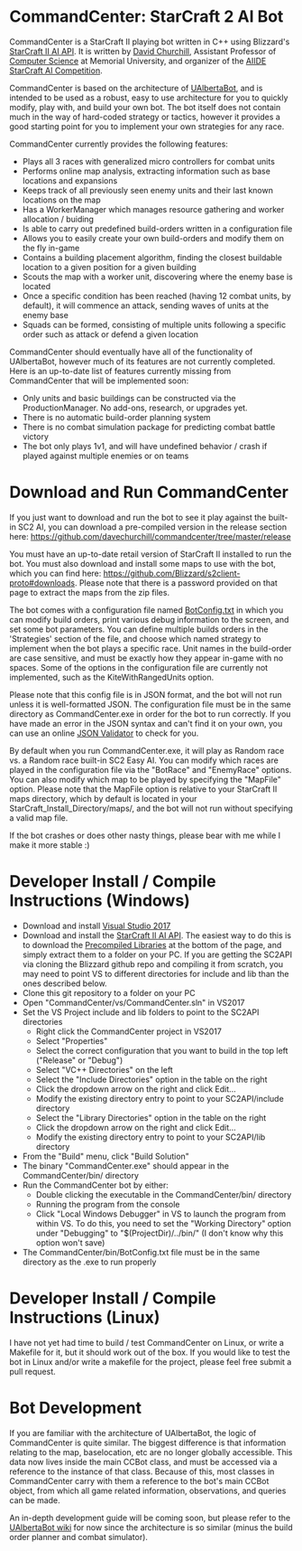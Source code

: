 # CommandCenter: StarCraft 2 AI Bot

CommandCenter is a StarCraft II playing bot written in C++ using Blizzard's [StarCraft II AI API](https://github.com/Blizzard/s2client-api). It is written by [David Churchill](http://www.cs.mun.ca/~dchurchill/), Assistant Professor of [Computer Science](https://www.cs.mun.ca/) at Memorial University, and organizer of the [AIIDE StarCraft AI Competition](http://www.cs.mun.ca/~dchurchill/starcraftaicomp/).

CommandCenter is based on the architecture of [UAlbertaBot](https://github.com/davechurchill/ualbertabot/wiki), and is intended to be used as a robust, easy to use architecture for you to quickly modify, play with, and build your own bot. The bot itself does not contain much in the way of hard-coded strategy or tactics, however it provides a good starting point for you to implement your own strategies for any race. 

CommandCenter currently provides the following features:
* Plays all 3 races with generalized micro controllers for combat units
* Performs online map analysis, extracting information such as base locations and expansions
* Keeps track of all previously seen enemy units and their last known locations on the map
* Has a WorkerManager which manages resource gathering and worker allocation / buiding
* Is able to carry out predefined build-orders written in a configuration file
* Allows you to easily create your own build-orders and modify them on the fly in-game
* Contains a building placement algorithm, finding the closest buildable location to a given position for a given building 
* Scouts the map with a worker unit, discovering where the enemy base is located
* Once a specific condition has been reached (having 12 combat units, by default), it will commence an attack, sending waves of units at the enemy base
* Squads can be formed, consisting of multiple units following a specific order such as attack or defend a given location

CommandCenter should eventually have all of the functionality of UAlbertaBot, however much of its features are not currently completed. Here is an up-to-date list of features currently missing from CommandCenter that will be implemented soon:
* Only units and basic buildings can be constructed via the ProductionManager. No add-ons, research, or upgrades yet.
* There is no automatic build-order planning system
* There is no combat simulation package for predicting combat battle victory
* The bot only plays 1v1, and will have undefined behavior / crash if played against multiple enemies or on teams

# Download and Run CommandCenter

If you just want to download and run the bot to see it play against the built-in SC2 AI, you can download a pre-compiled version in the release section here: https://github.com/davechurchill/commandcenter/tree/master/release

You must have an up-to-date retail version of StarCraft II installed to run the bot. You must also download and install some maps to use with the bot, which you can find here: https://github.com/Blizzard/s2client-proto#downloads. Please note that there is a password provided on that page to extract the maps from the zip files.

The bot comes with a configuration file named [BotConfig.txt](https://github.com/davechurchill/commandcenter/blob/master/bin/BotConfig.txt) in which you can modify build orders, print various debug information to the screen, and set some bot parameters. You can define multiple builds orders in the 'Strategies' section of the file, and choose which named strategy to implement when the bot plays a specific race. Unit names in the build-order are case sensitive, and must be exactly how they appear in-game with no spaces. Some of the options in the configuration file are currently not implemented, such as the KiteWithRangedUnits option.

Please note that this config file is in JSON format, and the bot will not run unless it is well-formatted JSON. The configuration file must be in the same directory as CommandCenter.exe in order for the bot to run correctly. If you have made an error in the JSON syntax and can't find it on your own, you can use an online [JSON Validator](https://jsonlint.com/) to check for you.

By default when you run CommandCenter.exe, it will play as Random race vs. a Random race built-in SC2 Easy AI. You can modify which races are played in the configuration file via the "BotRace" and "EnemyRace" options. You can also modify which map to be played by specifying the "MapFile" option. Please note that the MapFile option is relative to your StarCraft II maps directory, which by default is located in your StarCraft_Install_Directory/maps/, and the bot will not run without specifying a valid map file.

If the bot crashes or does other nasty things, please bear with me while I make it more stable :)

# Developer Install / Compile Instructions (Windows)

* Download and install [Visual Studio 2017](https://www.visualstudio.com/downloads/)
* Download and install the [StarCraft II AI API](https://github.com/Blizzard/s2client-api). The easiest way to do this is to download the [Precompiled Libraries](https://github.com/Blizzard/s2client-api#precompiled-libs) at the bottom of the page, and simply extract them to a folder on your PC. If you are getting the SC2API via cloning the Blizzard github repo and compiling it from scratch, you may need to point VS to different directories for include and lib than the ones described below.
* Clone this git repository to a folder on your PC
* Open "CommandCenter/vs/CommandCenter.sln" in VS2017
* Set the VS Project include and lib folders to point to the SC2API directories
  * Right click the CommandCenter project in VS2017
  * Select "Properties"
  * Select the correct configuration that you want to build in the top left ("Release" or "Debug")
  * Select "VC++ Directories" on the left
  * Select the "Include Directories" option in the table on the right
  * Click the dropdown arrow on the right and click Edit...
  * Modify the existing directory entry to point to your SC2API/include directory
  * Select the "Library Directories" option in the table on the right
  * Click the dropdown arrow on the right and click Edit...
  * Modify the existing directory entry to point to your SC2API/lib directory
* From the "Build" menu, click "Build Solution"
* The binary "CommandCenter.exe" should appear in the CommandCenter/bin/ directory
* Run the CommandCenter bot by either:
  * Double clicking the executable in the CommandCenter/bin/ directory
  * Running the program from the console
  * Click "Local Windows Debugger" in VS to launch the program from within VS. To do this, you need to set the "Working Directory" option under "Debugging" to "$(ProjectDir)/../bin/" (I don't know why this option won't save)
* The CommandCenter/bin/BotConfig.txt file must be in the same directory as the .exe to run properly

# Developer Install / Compile Instructions (Linux)

I have not yet had time to build / test CommandCenter on Linux, or write a Makefile for it, but it should work out of the box. If you would like to test the bot in Linux and/or write a makefile for the project, please feel free submit a pull request. 

# Bot Development

If you are familiar with the architecture of UAlbertaBot, the logic of CommandCenter is quite similar. The biggest difference is that information relating to the map, baselocation, etc are no longer globally accessible. This data now lives inside the main CCBot class, and must be accessed via a reference to the instance of that class. Because of this, most classes in CommandCenter carry with them a reference to the bot's main CCBot object, from which all game related information, observations, and queries can be made.

An in-depth development guide will be coming soon, but please refer to the [UAlbertaBot wiki](https://github.com/davechurchill/ualbertabot/wiki) for now since the architecture is so similar (minus the build order planner and combat simulator).
